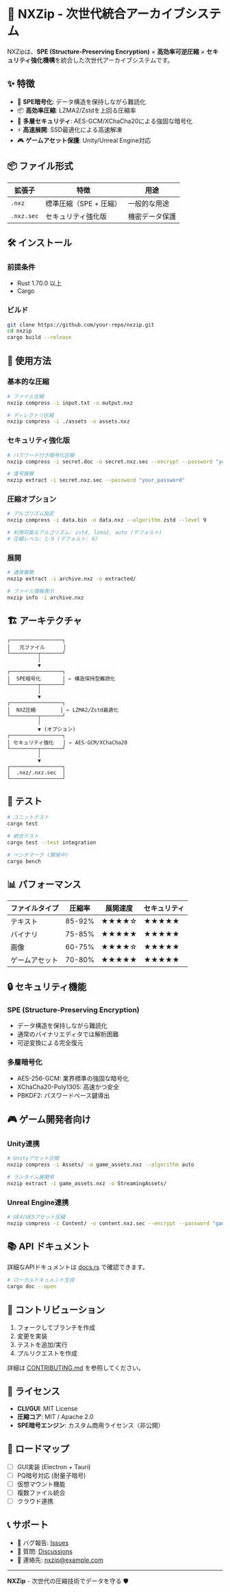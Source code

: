 # 🚀 NXZip - 次世代統合アーカイブシステム

NXZipは、**SPE (Structure-Preserving Encryption)** × **高効率可逆圧縮** × **セキュリティ強化機構**を統合した次世代アーカイブシステムです。

## ✨ 特徴

- 🧠 **SPE暗号化**: データ構造を保持しながら難読化
- 📦 **高効率圧縮**: LZMA2/Zstdを上回る圧縮率
- 🔐 **多層セキュリティ**: AES-GCM/XChaCha20による強固な暗号化
- ⚡ **高速展開**: SSD最適化による高速解凍
- 🎮 **ゲームアセット保護**: Unity/Unreal Engine対応

## 📦 ファイル形式

| 拡張子 | 特徴 | 用途 |
|--------|------|------|
| `.nxz` | 標準圧縮（SPE + 圧縮） | 一般的な用途 |
| `.nxz.sec` | セキュリティ強化版 | 機密データ保護 |

## 🛠 インストール

### 前提条件

- Rust 1.70.0 以上
- Cargo

### ビルド

```bash
git clone https://github.com/your-repo/nxzip.git
cd nxzip
cargo build --release
```

## 📖 使用方法

### 基本的な圧縮

```bash
# ファイル圧縮
nxzip compress -i input.txt -o output.nxz

# ディレクトリ圧縮
nxzip compress -i ./assets -o assets.nxz
```

### セキュリティ強化版

```bash
# パスワード付き暗号化圧縮
nxzip compress -i secret.doc -o secret.nxz.sec --encrypt --password "your_password"

# 復号展開
nxzip extract -i secret.nxz.sec --password "your_password"
```

### 圧縮オプション

```bash
# アルゴリズム指定
nxzip compress -i data.bin -o data.nxz --algorithm zstd --level 9

# 利用可能なアルゴリズム: zstd, lzma2, auto (デフォルト)
# 圧縮レベル: 1-9 (デフォルト: 6)
```

### 展開

```bash
# 通常展開
nxzip extract -i archive.nxz -o extracted/

# ファイル情報表示
nxzip info -i archive.nxz
```

## 🏗 アーキテクチャ

```
┌─────────────────┐
│   元ファイル      │
└─────────┬───────┘
          │
          ▼
┌─────────────────┐
│  SPE暗号化       │ ← 構造保持型難読化
└─────────┬───────┘
          │
          ▼
┌─────────────────┐
│  NXZ圧縮        │ ← LZMA2/Zstd最適化
└─────────┬───────┘
          │
          ▼ (オプション)
┌─────────────────┐
│ セキュリティ強化   │ ← AES-GCM/XChaCha20
└─────────┬───────┘
          │
          ▼
┌─────────────────┐
│  .nxz/.nxz.sec  │
└─────────────────┘
```

## 🧪 テスト

```bash
# ユニットテスト
cargo test

# 統合テスト
cargo test --test integration

# ベンチマーク (開発中)
cargo bench
```

## 📊 パフォーマンス

| ファイルタイプ | 圧縮率 | 展開速度 | セキュリティ |
|--------------|--------|----------|-------------|
| テキスト | 85-92% | ★★★★☆ | ★★★★★ |
| バイナリ | 75-85% | ★★★★★ | ★★★★★ |
| 画像 | 60-75% | ★★★★☆ | ★★★★★ |
| ゲームアセット | 70-80% | ★★★★★ | ★★★★★ |

## 🔒 セキュリティ機能

### SPE (Structure-Preserving Encryption)

- データ構造を保持しながら難読化
- 通常のバイナリエディタでは解析困難
- 可逆変換による完全復元

### 多層暗号化

- AES-256-GCM: 業界標準の強固な暗号化
- XChaCha20-Poly1305: 高速かつ安全
- PBKDF2: パスワードベース鍵導出

## 🎮 ゲーム開発者向け

### Unity連携

```bash
# Unityアセット圧縮
nxzip compress -i Assets/ -o game_assets.nxz --algorithm auto

# ランタイム展開用
nxzip extract -i game_assets.nxz -o StreamingAssets/
```

### Unreal Engine連携

```bash
# UE4/UE5アセット圧縮
nxzip compress -i Content/ -o content.nxz.sec --encrypt --password "game_key"
```

## 📚 API ドキュメント

詳細なAPIドキュメントは [docs.rs](https://docs.rs/nxzip) で確認できます。

```bash
# ローカルドキュメント生成
cargo doc --open
```

## 🤝 コントリビューション

1. フォークしてブランチを作成
2. 変更を実装
3. テストを追加/実行
4. プルリクエストを作成

詳細は [CONTRIBUTING.md](CONTRIBUTING.md) を参照してください。

## 📄 ライセンス

- **CLI/GUI**: MIT License
- **圧縮コア**: MIT / Apache 2.0
- **SPE暗号エンジン**: カスタム商用ライセンス（非公開）

## 🔮 ロードマップ

- [ ] GUI実装 (Electron + Tauri)
- [ ] PQ暗号対応 (耐量子暗号)
- [ ] 仮想マウント機能
- [ ] 複数ファイル統合
- [ ] クラウド連携

## 📞 サポート

- 🐛 バグ報告: [Issues](https://github.com/your-repo/nxzip/issues)
- 💬 質問: [Discussions](https://github.com/your-repo/nxzip/discussions)
- 📧 連絡先: nxzip@example.com

---

**NXZip** - 次世代の圧縮技術でデータを守る 🛡️
